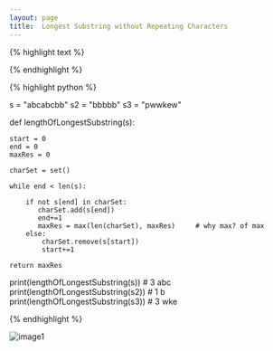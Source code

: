 ```yaml
---
layout: page
title:  Longest Substring without Repeating Characters
---
```


{% highlight text %}

{% endhighlight %}


{% highlight python %}


s = "abcabcbb"
s2 = "bbbbb"
s3 = "pwwkew"

def lengthOfLongestSubstring(s):

    start = 0
    end = 0
    maxRes = 0

    charSet = set()

    while end < len(s):

        if not s[end] in charSet:
           charSet.add(s[end])
           end+=1
           maxRes = max(len(charSet), maxRes)     # why max? of max
        else:
            charSet.remove(s[start])
            start+=1

    return maxRes


print(lengthOfLongestSubstring(s))      # 3 abc
print(lengthOfLongestSubstring(s2))     # 1 b
print(lengthOfLongestSubstring(s3))     # 3 wke


{% endhighlight %}


![image1]()
